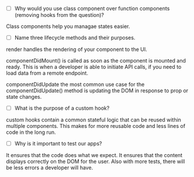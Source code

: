 - [ ] Why would you use class component over function components (removing hooks from the question)?

Class components help you managae states easier.

- [ ] Name three lifecycle methods and their purposes.

render handles the rendering of your component to the UI.

componentDidMount() is called as soon as the component is mounted and ready. This is when a developer is able to initiate API calls, if you need to load data from a remote endpoint.

componentDidUpdate the most common use case for the componentDidUpdate() method is updating the DOM in response to prop or state changes.

- [ ] What is the purpose of a custom hook?

custom hooks contain a common stateful logic that can be reused within multiple components. This makes for more reusable code and less lines of code in the long run.

- [ ] Why is it important to test our apps?

It ensures that the code does what we expect.
It ensures that the content displays correctly on the DOM for the user.
Also with more tests, there will be less errors a developer will have.